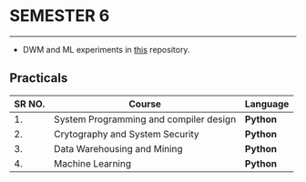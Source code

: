 # SEMESTER 6
------------------

* DWM and ML experiments in [this](https://github.com/veb-101/Machine-Learning-Algorithms) repository.

## Practicals

| SR NO. | Course                                 | Language   |
| ------ | -------------------------------------- | ---------- |
| 1.     | System Programming and compiler design | **Python** |
| 2.     | Crytography and System Security        | **Python** |
| 3.     | Data Warehousing and Mining            | **Python** |
| 4.     | Machine Learning                       | **Python** |
